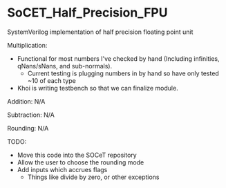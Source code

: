 # SoCET_Half_Precision_FPU
SystemVerilog implementation of half precision floating point unit

Multiplication: 
  - Functional for most numbers I've checked by hand (Including infinities, qNans/sNans, and sub-normals).
    - Current testing is plugging numbers in by hand so have only tested ~10 of each type
  - Khoi is writing testbench so that we can finalize module.

Addition: N/A

Subtraction: N/A

Rounding: N/A

TODO:
  - Move this code into the SOCeT repository
  - Allow the user to choose the rounding mode
  - Add inputs which accrues flags
    - Things like divide by zero, or other exceptions
